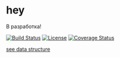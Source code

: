 # hey

В разработка!

[![Build Status](https://travis-ci.org/gebv/hey.svg?branch=master)](https://travis-ci.org/gebv/hey)
[![License](http://img.shields.io/badge/license-mit-blue.svg?style=flat-square)](https://raw.githubusercontent.com/gebv/hey/master/LICENSE)
[![Coverage Status](http://img.shields.io/coveralls/gebv/hey.svg?style=flat-square)](https://coveralls.io/r/gebv/hey)

[see data structure](https://github.com/gebv/hey/wiki#architecture)
